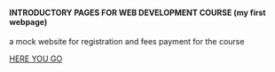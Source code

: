 #### **INTRODUCTORY PAGES FOR WEB DEVELOPMENT COURSE (my first webpage)**


a mock website for registration and fees payment for the course


 [HERE YOU GO](karthikshetty03.github.io/httphi.html)

